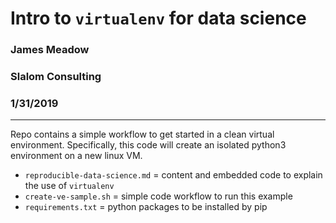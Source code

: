 # Intro to `virtualenv` for data science 
 
### James Meadow 

### Slalom Consulting 

### 1/31/2019 

---------------


Repo contains a simple workflow to get started in a clean virtual environment. Specifically, this code will create an isolated python3 environment on a new linux VM. 

* `reproducible-data-science.md` = content and embedded code to explain the use of `virtualenv` 
* `create-ve-sample.sh` = simple code workflow to run this example 
* `requirements.txt` = python packages to be installed by pip  